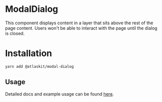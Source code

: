 # ModalDialog

This component displays content in a layer that sits above the rest of the page content. Users won't be able to interact with the page until the dialog is closed.

# Installation

```sh
yarn add @atlaskit/modal-dialog
```

## Usage

Detailed docs and example usage can be found [here](https://atlaskit.atlassian.com/packages/design-system/modal-dialog).
